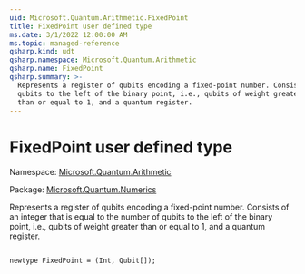 ```yaml
---
uid: Microsoft.Quantum.Arithmetic.FixedPoint
title: FixedPoint user defined type
ms.date: 3/1/2022 12:00:00 AM
ms.topic: managed-reference
qsharp.kind: udt
qsharp.namespace: Microsoft.Quantum.Arithmetic
qsharp.name: FixedPoint
qsharp.summary: >-
  Represents a register of qubits encoding a fixed-point number. Consists of an integer that is equal to the number of
  qubits to the left of the binary point, i.e., qubits of weight greater
  than or equal to 1, and a quantum register.
---
```


# FixedPoint user defined type

Namespace: [Microsoft.Quantum.Arithmetic](xref:Microsoft.Quantum.Arithmetic)

Package: [Microsoft.Quantum.Numerics](https://nuget.org/packages/Microsoft.Quantum.Numerics)


Represents a register of qubits encoding a fixed-point number. Consists of an integer that is equal to the number ofqubits to the left of the binary point, i.e., qubits of weight greaterthan or equal to 1, and a quantum register.

```qsharp

newtype FixedPoint = (Int, Qubit[]);
```

